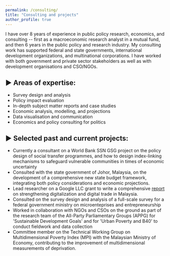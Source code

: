 ```yaml
---
permalink: /consulting/
title: "Consulting and projects"
author_profile: true
---
```


I have over 8 years of experience in public policy research, economics, and consulting -- first as a macroeconomic research analyst in a mutual fund, and then 6 years in the public policy and research industry. My consulting work has supported federal and state governments, international development organizations, and multinational corporations. I have worked with both government and private sector stakeholders as well as with development organisations and CSO/NGOs. 

## ▶ Areas of expertise: 
* Survey design and analysis
* Policy impact evaluation
* In-depth subject matter reports and case studies
* Economic analysis, modelling, and projections
* Data visualisation and communication
* Economics and policy consulting for politics

## ▶ Selected past and current projects:
* Currently a consultant on a World Bank SSN GSG project on the policy design of social transfer programmes, and how to design index-linking mechanisms to safeguard vulnerable communities in times of economic uncertainty
* Consulted with the state government of Johor, Malaysia, on the development of a comprehensive new state budget framework, integrating both policy considerations and economic projections.
* Lead researcher on a Google LLC grant to write a comprehensive <a href="https://www.isis.org.my/wp-content/uploads/2022/02/Strengthening-digital-trade-and-digitalisation-in-Malaysia_24-Feb.pdf">report</a> on strengthening digitalization and digital trade in Malaysia. 
* Consulted on the survey design and analysis of a full-scale survey for a federal government ministry on microenteprises and entrepreneurship
* Worked in collaboration with NGOs and CSOs on the ground as part of the research team of the All-Party Parliamentary Groups (APPG) for 'Sustainable Development Goals' and for 'Urban Poverty and B40' to conduct fieldwork and data collection
* Committee member on the Technical Working Group on Multidimensional Poverty Index (MPI) with the Malaysian Ministry of Economy, contributing to the improvement of multidimensional measurements of deprivation.